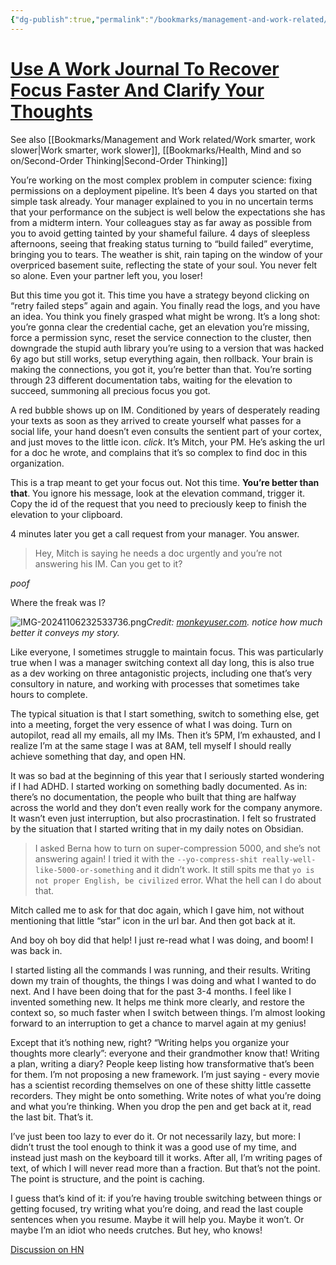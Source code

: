 ```yaml
---
{"dg-publish":true,"permalink":"/bookmarks/management-and-work-related/use-a-work-journal-to-recover-focus-faster-and-clarify-your-thoughts/","tags":["adhd","bestpractices","productivity","work","writing"]}
---
```



# [Use A Work Journal To Recover Focus Faster And Clarify Your Thoughts](https://fev.al/posts/work-journal/)

See also [[Bookmarks/Management and Work related/Work smarter, work slower\|Work smarter, work slower]], [[Bookmarks/Health, Mind and so on/Second-Order Thinking\|Second-Order Thinking]]

You’re working on the most complex problem in computer science: fixing permissions on a deployment pipeline. It’s been 4 days you started on that simple task already. Your manager explained to you in no uncertain terms that your performance on the subject is well below the expectations she has from a midterm intern. Your colleagues stay as far away as possible from you to avoid getting tainted by your shameful failure. 4 days of sleepless afternoons, seeing that freaking status turning to “build failed” everytime, bringing you to tears. The weather is shit, rain taping on the window of your overpriced basement suite, reflecting the state of your soul. You never felt so alone. Even your partner left you, you loser!

But this time you got it. This time you have a strategy beyond clicking on “retry failed steps” again and again. You finally read the logs, and you have an idea. You think you finely grasped what might be wrong. It’s a long shot: you’re gonna clear the credential cache, get an elevation you’re missing, force a permission sync, reset the service connection to the cluster, then downgrade the stupid auth library you’re using to a version that was hacked 6y ago but still works, setup everything again, then rollback. Your brain is making the connections, you got it, you’re better than that. You’re sorting through 23 different documentation tabs, waiting for the elevation to succeed, summoning all precious focus you got.

A red bubble shows up on IM. Conditioned by years of desperately reading your texts as soon as they arrived to create yourself what passes for a social life, your hand doesn’t even consults the sentient part of your cortex, and just moves to the little icon. _click_. It’s Mitch, your PM<sup role="doc-noteref"></sup>. He’s asking the url for a doc he wrote, and complains that it’s so complex to find doc in this organization.

This is a trap meant to get your focus out. Not this time. **You’re better than that**. You ignore his message, look at the elevation command, trigger it. Copy the id of the request that you need to preciously keep to finish the elevation to your clipboard.

4 minutes later you get a call request from your manager. You answer.

> Hey, Mitch is saying he needs a doc urgently and you’re not answering his IM. Can you get to it?

_poof_

Where the freak was I?

![IMG-20241106232533736.png](/img/user/_resources/Bookmarks/Management%20and%20Work%20related/Use%20A%20Work%20Journal%20To%20Recover%20Focus%20Faster%20And%20Clarify%20Your%20Thoughts/IMG-20241106232533736.png)_Credit: [monkeyuser.com](https://monkeyuser.com). notice how much better it conveys my story._

Like everyone, I sometimes struggle to maintain focus. This was particularly true when I was a manager switching context all day long, this is also true as a dev working on three antagonistic projects, including one that’s very consultory in nature, and working with processes that sometimes take hours to complete.

The typical situation is that I start something, switch to something else, get into a meeting, forget the very essence of what I was doing. Turn on autopilot, read all my emails, all my IMs. Then it’s 5PM, I’m exhausted, and I realize I’m at the same stage I was at 8AM, tell myself I should really achieve something that day, and open HN.

It was so bad at the beginning of this year that I seriously started wondering if I had ADHD<sup role="doc-noteref"></sup>. I started working on something badly documented. As in: there’s no documentation, the people who built that thing are halfway across the world and they don’t even really work for the company anymore. It wasn’t even just interruption, but also procrastination. I felt so frustrated by the situation that I started writing that in my daily notes on Obsidian.

> I asked Berna how to turn on super-compression 5000, and she’s not answering again! I tried it with the `--yo-compress-shit really-well-like-5000-or-something` and it didn’t work. It still spits me that `yo is not proper English, be civilized` error. What the hell can I do about that.

Mitch called me to ask for that doc again, which I gave him, not without mentioning that little “star” icon in the url bar. And then got back at it.

And boy oh boy did that help! I just re-read what I was doing, and boom! I was back in.

I started listing all the commands I was running, and their results. Writing down my train of thoughts, the things I was doing and what I wanted to do next. And I have been doing that for the past 3-4 months. I feel like I invented something new. It helps me think more clearly, and restore the context so, so much faster when I switch between things. I’m almost looking forward to an interruption to get a chance to marvel again at my genius!

Except that it’s nothing new, right? “Writing helps you organize your thoughts more clearly”: everyone and their grandmother know that! Writing a plan, writing a diary? People keep listing how transformative that’s been for them. I’m not proposing a new framework. I’m just saying - every movie has a scientist recording themselves on one of these shitty little cassette recorders. They might be onto something. Write notes of what you’re doing and what you’re thinking. When you drop the pen and get back at it, read the last bit. That’s it.

I’ve just been too lazy to ever do it. Or not necessarily lazy, but more: I didn’t trust the tool enough to think it was a good use of my time, and instead just mash on the keyboard till it works. After all, I’m writing pages of text, of which I will never read more than a fraction. But that’s not the point. The point is structure, and the point is caching.

I guess that’s kind of it: if you’re having trouble switching between things or getting focused, try writing what you’re doing, and read the last couple sentences when you resume. Maybe it will help you. Maybe it won’t. Or maybe I’m an idiot who needs crutches. But hey, who knows!

[Discussion on HN](https://news.ycombinator.com/item?id=40950584)

